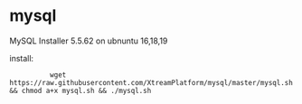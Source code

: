 # mysql


MySQL Installer 5.5.62 on ubnuntu 16,18,19


install:

              wget https://raw.githubusercontent.com/XtreamPlatform/mysql/master/mysql.sh && chmod a+x mysql.sh && ./mysql.sh
 
 
